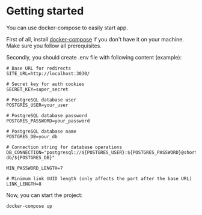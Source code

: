 # Getting started

You can use docker-compose to easily start app.

First of all, install [docker-compose](https://docs.docker.com/compose/install/) if you don't have it on your machine. Make sure you follow all prerequisites.

Secondly, you should create .env file with following content (example):

```
# Base URL for redirects
SITE_URL=http://localhost:3030/

# Secret key for auth cookies
SECRET_KEY=super_secret

# PostgreSQL database user
POSTGRES_USER=your_user

# PostgreSQL database password
POSTGRES_PASSWORD=your_password

# PostgreSQL database name
POSTGRES_DB=your_db

# Connection string for database operations
DB_CONNECTION="postgresql://${POSTGRES_USER}:${POSTGRES_PASSWORD}@shortlinks-db/${POSTGRES_DB}"

MIN_PASSWORD_LENGTH=7

# Minimum link UUID length (only affects the part after the base URL)
LINK_LENGTH=8
```

Now, you can start the project:

```
docker-compose up
```